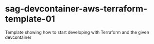 # sag-devcontainer-aws-terraform-template-01
Template showing how to start developing with Terraform and the given devcontainer
